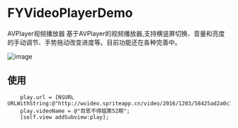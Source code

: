 # FYVideoPlayerDemo
AVPlayer视频播放器
基于AVPlayer的视频播放器,支持横竖屏切换、音量和亮度的手动调节、手势拖动改变进度等。目前功能还在各种完善中。 

![image](https://github.com/SingleSun/FYVideoPlayerDemo/blob/master/FYVideoPlayer.gif)

## 使用
``` FYPlayerView * play = [[FYPlayerView alloc]initWithFrame:CGRectMake(0, 100,FYScreenWidth , 200)];
    play.url = [NSURL URLWithString:@"http://wvideo.spriteapp.cn/video/2016/1203/58425ad2a0c1d_wpd.mp4"];
    play.videoName = @"百思不得姐第52期";
    [self.view addSubview:play];
 
 

